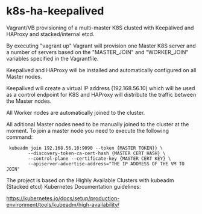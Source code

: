 # k8s-ha-keepalived
Vagrant/VB provisioning of a multi-master K8S clusted with Keepalived and HAProxy and stacked/internal etcd. 

By executing "vagrant up" Vagrant will provision one Master K8S server and a number of servers based on the "MASTER_JOIN" and "WORKER_JOIN" variables specified in the Vagrantfile.

Keepalived and HAProxy will be installed and automatically configured on all Master nodes.

Keepalived will create a virtual IP address (192.168.56.10) which will be used as a control endpoint for K8S and HAProxy will distribute the traffic between the Master nodes.

All Worker nodes are automatically joined to the cluster. 

All aditional Master nodes need to be manually joined to the cluster at the moment. To join a master node you need to execute the following command: 

```
 kubeadm join 192.168.56.10:9090 --token {MASTER TOKEN}} \
        --discovery-token-ca-cert-hash {MASTER CERT HASH} \
        --control-plane --certificate-key {MASTER CERT KEY} \
        --apiserver-advertise-address="THE IP ADDRESS OF THE VM TO JOIN"
```

The project is based on the Highly Available Clusters with kubeadm (Stacked etcd) Kubernetes Documentation guidelines: 

https://kubernetes.io/docs/setup/production-environment/tools/kubeadm/high-availability/
